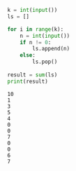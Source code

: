 ```python
k = int(input())
ls = []

for i in range(k):
    n = int(input())
    if n != 0:
        ls.append(n)
    else:
        ls.pop()
        
result = sum(ls)
print(result)
```

    10
    1
    3
    5
    4
    0
    0
    7
    0
    0
    6
    7

